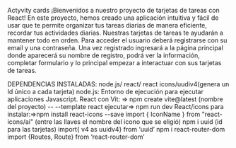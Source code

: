 Actyvity cards
¡Bienvenidos a nuestro  proyecto de tarjetas de tareas con React! En este proyecto, hemos creado una aplicación intuitiva y fácil de usar que te permite organizar tus tareas diarias de manera eficiente, recordar tus actividades diarias.
Nuestras tarjetas de tareas te ayudarán a mantener todo en orden.
Para acceder el usuario deberá registrarse con su email y una contraseña.
Una vez registrado ingresará a la página principal donde aparecerá su nombre de registro, podrá ver la información, completar formulario y lo principal empezar a interactuar con sus tarjetas de tareas.


DEPENDENCIAS INSTALADAS: node.js/ react/ react icons/uudiv4(genera un Id único a cada tarjeta)
node.js: Entorno de ejecución para ejecutar aplicaciones Javascript.
React con Vit: => npm create vite@latest (nombre del proyecto) --  --template react
ejecutar=> npm run dev
React/icons para instalar:=>npm install react-icons --save
import { IconName } from "react-icons/ai" (entre las llaves el nombre del icono que se eligió)
npm i uuid (id para las tarjetas) import{ v4 as uuidv4} from ‘uuid’
npm i react-router-dom import {Routes, Route} from ‘react-router-dom’


